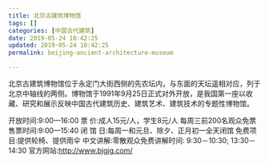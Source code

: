 ```yaml
---
title: 北京古建筑博物馆
tags: []
categories: [中国古代建筑]
date: 2019-05-24 10:42:25
updated: 2019-05-24 10:42:25
permalink: beijing-ancient-architecture-museum

---
```

北京古建筑博物馆位于永定门大街西侧的先农坛内，与东面的天坛遥相对应，列于北京中轴线的两侧。博物馆于1991年9月25日正式对外开放，是我国第一座以收藏、研究和展示反映中国古代建筑历史、建筑艺术、建筑技术的专题性博物馆。

<!--more-->

开放时间:9:00—16:00
票    价:成人15元/人，学生8元/人 每周三前200名观众免票
售票时间:9:00—15:40
闭 馆 日:每周一和元旦、除夕、正月初一全天闭馆
免费项目:提供轮椅、提供雨伞
中文讲解:零散观众免费讲解时间: 9:30－10:30; 13:30－14:30
官方网站:http://www.bjgjg.com/

